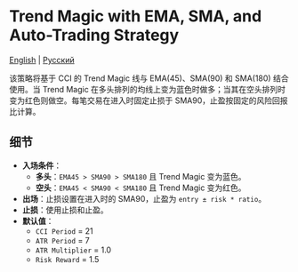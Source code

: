 # Trend Magic with EMA, SMA, and Auto-Trading Strategy
[English](README.md) | [Русский](README_ru.md)

该策略将基于 CCI 的 Trend Magic 线与 EMA(45)、SMA(90) 和 SMA(180) 结合使用。当 Trend Magic 在多头排列的均线上变为蓝色时做多；当其在空头排列时变为红色则做空。每笔交易在进入时固定止损于 SMA90，止盈按固定的风险回报比计算。

## 细节

- **入场条件**：
  - **多头**：`EMA45 > SMA90 > SMA180` 且 Trend Magic 变为蓝色。
  - **空头**：`EMA45 < SMA90 < SMA180` 且 Trend Magic 变为红色。
- **出场**：止损设置在进入时的 SMA90，止盈为 `entry ± risk * ratio`。
- **止损**：使用止损和止盈。
- **默认值**：
  - `CCI Period` = 21
  - `ATR Period` = 7
  - `ATR Multiplier` = 1.0
  - `Risk Reward` = 1.5
